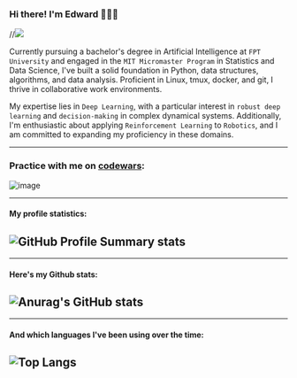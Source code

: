 ### Hi there! I'm Edward 🧑🏻‍💻
              
//<img src="https://raw.githubusercontent.com/lehoangan2906/lehoangan2906/main/Screen%20Shot%202022-08-05%20at%203.11.04%20PM.png"/>

Currently pursuing a bachelor's degree in Artificial Intelligence at `FPT University` and engaged in the `MIT Micromaster Program` in Statistics and Data Science, I've built a solid foundation in Python, data structures, algorithms, and data analysis. Proficient in Linux, tmux, docker, and git, I thrive in collaborative work environments.

My expertise lies in `Deep Learning`, with a particular interest in `robust deep learning` and `decision-making` in complex dynamical systems. Additionally, I'm enthusiastic about applying `Reinforcement Learning` to `Robotics`, and I am committed to expanding my proficiency in these domains.

--------------------------------------------------------------------------------------------
### Practice with me on [codewars](codewars.com):
![image](https://www.codewars.com/users/lehoangan2906/badges/large)

--------------------------------------------------------------------------------------------
#### My profile statistics:
![GitHub Profile Summary stats](http://github-profile-summary-cards.vercel.app/api/cards/profile-details?username=lehoangan2906&theme=dracula)
--------------------------------------------------------------------------------------------


--------------------------------------------------------------------------------------------
#### Here's my Github stats:
![Anurag's GitHub stats](https://github-profile-summary-cards.vercel.app/api/cards/stats?username=lehoangan2906&theme=dracula)
-----------------------------------------------------------------

--------------------------------------------------------------------------------------------
#### And which languages I've been using over the time:
![Top Langs](https://github-profile-summary-cards.vercel.app/api/cards/most-commit-language?username=lehoangan2906&theme=dracula&exclude=JavaScript)
--------------------------------------------------------------------------------------------




